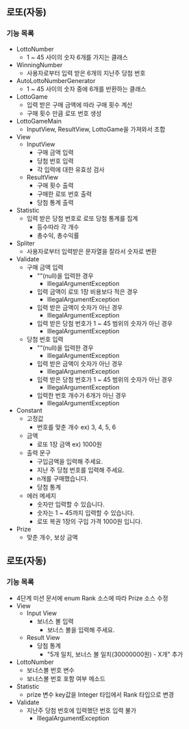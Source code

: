## 로또(자동)
### 기능 목록
* LottoNumber
  * 1 ~ 45 사이의 숫자 6개를 가지는 클래스
* WinningNumber
  * 사용자로부터 입력 받은 6개의 지난주 당첨 번호
* AutoLottoNumberGenerator
  * 1 ~ 45 사이의 숫자 중에 6개를 반환하는 클래스
* LottoGame
  * 입력 받은 구매 금액에 따라 구매 횟수 계산
  * 구매 횟수 만큼 로또 번호 생성
* LottoGameMain
  * InputView, ResultView, LottoGame을 가져와서 조합
* View
  * InputView
    * 구매 금액 입력
    * 당첨 번호 입력
    * 각 입력에 대한 유효성 검사
  * ResultView
    * 구매 횟수 출력
    * 구매한 로또 번호 출력
    * 당첨 통계 출력
* Statistic
  * 입력 받은 당첨 번호로 로또 당첨 통계를 집계
    * 등수따라 각 개수
    * 총수익, 총수익률
* Spliter
  * 사용자로부터 입력받은 문자열을 잘라서 숫자로 변환
* Validate
  * 구매 금액 입력
    * ""(null)을 입력한 경우
      * IllegalArgumentException
    * 입력 금액이 로또 1장 비용보다 적은 경우
      * IllegalArgumentException
    * 입력 받은 금액이 숫자가 아닌 경우
      * IllegalArgumentException
    * 입력 받은 당첨 번호가 1 ~ 45 범위의 숫자가 아닌 경우
      * IllegalArgumentException
  * 당첨 번호 입력
    * ""(null)을 입력한 경우
      * IllegalArgumentException
    * 입력 받은 금액이 숫자가 아닌 경우
      * IllegalArgumentException
    * 입력 받은 당첨 번호가 1 ~ 45 범위의 숫자가 아닌 경우
      * IllegalArgumentException
    * 입력한 번호 개수가 6개가 아닌 경우
      * IllegalArgumentException
* Constant
  * 고정값
    * 번호를 맞춘 개수 ex) 3, 4, 5, 6
  * 금액
    * 로또 1장 금액 ex) 1000원
  * 출력 문구
    * 구입금액을 입력해 주세요.
    * 지난 주 당첨 번호를 입력해 주세요.
    * n개를 구매했습니다.
    * 당첨 통계
  * 에러 메세지
    * 숫자만 입력할 수 있습니다.
    * 숫자는 1 ~ 45까지 입력할 수 있습니다.
    * 로또 복권 1장의 구입 가격 1000원 입니다.
* Prize
  * 맞춘 개수, 보상 금액

## 로또(자동)
### 기능 목록
* 4단계 미션 문서에 enum Rank 소스에 따라 Prize 소스 수정
* View
  * Input View
    * 보너스 볼 입력
      * 보너스 볼을 입력해 주세요.
  * Result View
    * 당첨 통계
      * "5개 일치, 보너스 볼 일치(30000000원) - X개" 추가
* LottoNumber
  * 보너스볼 번호 변수
  * 보너스볼 번호 포함 여부 메소드
* Statistic
  * prize 변수 key값을 Integer 타입에서 Rank 타입으로 변경
* Validate
  * 지난주 당첨 번호에 입력했던 번호 입력 불가
    * IllegalArgumentException
